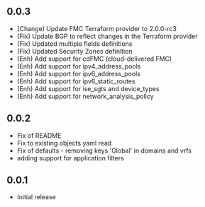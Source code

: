 ## 0.0.3

- (Change) Update FMC Terraform provider to 2.0.0-rc3
- (Fix) Update BGP to reflect changes in the Terraform provider
- (Fix) Updated multiple fields definitions
- (Fix) Updated Security Zones definition
- (Enh) Add support for cdFMC (cloud-delivered FMC)
- (Enh) Add support for ipv4_address_pools
- (Enh) Add support for ipv6_address_pools
- (Enh) Add support for ipv6_static_routes
- (Enh) Add support for ise_sgts and device_types
- (Enh) Add support for network_analysis_policy

## 0.0.2

- Fix of README
- Fix to existing objects yaml read
- Fix of defaults - removing keys 'Global' in domains and vrfs
- adding support for application filters

## 0.0.1

- Initial release

